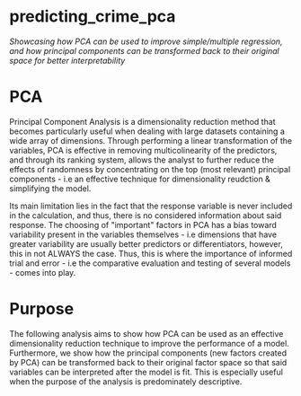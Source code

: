 # predicting_crime_pca
*Showcasing how PCA can be used to improve simple/multiple regression, and how principal components can be transformed back to their original space for better interpretability*

# PCA
Principal Component Analysis is a dimensionality reduction method that becomes particularly useful when dealing with large datasets containing a wide array of dimensions. Through performing a linear transformation of the variables, PCA is effective in removing multicolinearity of the predictors, and through its ranking system, allows the analyst to further reduce the effects of randomness by concentrating on the top (most relevant) principal components - i.e an effective technique for dimensionality reudction & simplifying the model. 

Its main limitation lies in the fact that the response variable is never included in the calculation, and thus, there is no considered information about said response. The choosing of "important" factors in PCA has a bias toward variability present in the variables themselves - i.e dimensions that have greater variability are usually better predictors or differentiators, however, this in not ALWAYS the case. Thus, this is where the importance of informed trial and error - i.e the comparative evaluation and testing of several models - comes into play.

# Purpose 
The following analysis aims to show how PCA can be used as an effective dimensionality reduction technique to improve the performance of a model. Furthermore, we show how the principal components (new factors created by PCA) can be transformed back to their original factor space so that said variables can be interpreted after the model is fit. This is especially useful when the purpose of the analysis is predominately descriptive.




